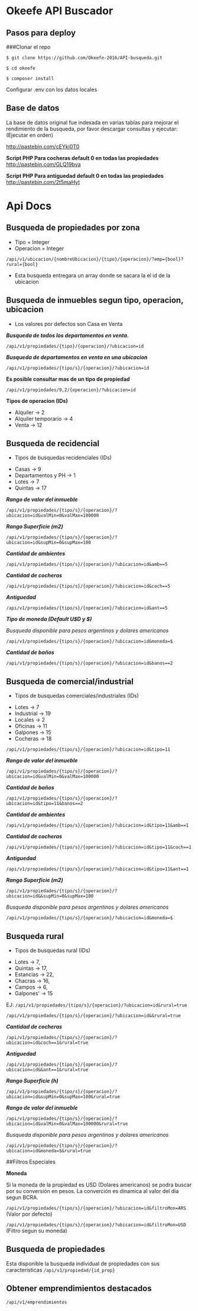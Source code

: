 # Okeefe API Buscador

## Pasos para deploy

###Clonar el repo

`$ git clone https://github.com/Okeefe-2016/API-busqueda.git`

`$ cd okeefe`

`$ composer install`

Configurar .env con los datos locales

## Base de datos

La base de datos original fue indexada en varias tablas para mejorar el rendimiento de la busqueda,
por favor descargar consultas y ejecutar: (Ejecutar en orden)

http://pastebin.com/cEYki0T0

**Script PHP Para cocheras default 0 en todas las propiedades**
http://pastebin.com/GLQ19bva

**Script PHP Para antiguedad default 0 en todas las propiedades**
http://pastebin.com/2t5maHyt

# Api Docs

## Busqueda de propiedades por zona

- Tipo = Integer
- Operacion = Integer

`/api/v1/ubicacion/{nombreUbicacion}/{tipo}/{operacion}/?emp={bool}?rural={bool}`

- Esta busqueda entregara un array donde se sacara la el id de la ubicacion

## Busqueda de inmuebles segun tipo, operacion, ubicacion

- Los valores por defectos son Casa en Venta

***Busqueda de todos los departamentos en venta.***

`/api/v1/propiedades/{tipo}/{operacion}/?ubicacion=id`

***Busqueda de departamentos en venta en una ubicacion***

`/api/v1/propiedades/{tipo/s}/{operacion}/?ubicacion=id`

**Es posible consultar mas de un tipo de propiedad**

`/api/v1/propiedades/9,2/{operacion}/?ubicacion=id`

**Tipos de operacion (IDs)**

- Alquiler -> 2
- Alquiler temporario -> 4
- Venta -> 12


## Busqueda de recidencial

* Tipos de busquedas recidenciales (IDs)

- Casas -> 9
- Departamentos y PH -> 1
- Lotes -> 7
- Quintas -> 17

***Rango de valor del inmueble***

`/api/v1/propiedades/{tipo/s}/{operacion}/?ubicacion=id&valMin=0&valMax=100000`

***Rango Superficie (m2)***

`/api/v1/propiedades/{tipo/s}/{operacion}/?ubicacion=id&supMin=0&supMax=100`

***Cantidad de ambientes***

`/api/v1/propiedades/{tipo/s}/{operacion}/?ubicacion=id&amb==5`

***Cantidad de cocheras***

`/api/v1/propiedades/{tipo/s}/{operacion}/?ubicacion=id&coch==5`

***Antiguedad***

`/api/v1/propiedades/{tipo/s}/{operacion}/?ubicacion=id&ant==5`

***Tipo de moneda (Default U$D y $)***

*Busqueda disponible para pesos argentinos y dolares americanos*

`/api/v1/propiedades/{tipo/s}/{operacion}/?ubicacion=id&moneda=$`

***Cantidad de baños***

`/api/v1/propiedades/{tipo/s}/{operacion}/?ubicacion=id&banos==2`

## Busqueda de comercial/industrial

* Tipos de busquedas comerciales/industriales (IDs)

- Lotes -> 7
- Industrial -> 19
- Locales -> 2
- Oficinas -> 11
- Galpones -> 15
- Cocheras -> 18

`/api/v1/propiedades/{tipo/s}/{operacion}/?ubicacion=id&tipo=11`

***Rango de valor del inmueble***

`/api/v1/propiedades/{tipo/s}/{operacion}/?ubicacion=id&valMin=0&valMax=100000`

***Cantidad de baños***

`/api/v1/propiedades/{tipo/s}/{operacion}/?ubicacion=id&tipo=11&banos==2`

***Cantidad de ambientes***

`/api/v1/propiedades/{tipo/s}/{operacion}/?ubicacion=id&tipo=11&amb==1`

***Cantidad de cocheras***

`/api/v1/propiedades/{tipo/s}/{operacion}/?ubicacion=id&tipo=11&coch==1`

***Antiguedad***

`/api/v1/propiedades/{tipo/s}/{operacion}/?ubicacion=id&tipo=11&ant==1`

***Rango Superficie (m2)***

`/api/v1/propiedades/{tipo/s}/{operacion}/?ubicacion=id&&supMin=0&supMax=100`

*Busqueda disponible para pesos argentinos y dolares americanos*

`/api/v1/propiedades/{tipo/s}/{operacion}/?ubicacion=id&moneda=$`

## Busqueda rural

* Tipos de busquedas rural (IDs)

- Lotes -> 7,
- Quintas -> 17,
- Estancias -> 22,
- Chacras -> 16,
- Campos -> 6,
- Galpones' -> 15

EJ: `/api/v1/propiedades/{tipo/s}/{operacion}/?ubicacion=id&rural=true`

`/api/v1/propiedades/{tipo/s}/{operacion}/?ubicacion=id&&rural=true`

***Cantidad de cocheras***

`/api/v1/propiedades/{tipo/s}/{operacion}/?ubicacion=id&coch==1&rural=true`

***Antiguedad***

`/api/v1/propiedades/{tipo/s}/{operacion}/?ubicacion=id&&ant==1&rural=true`

***Rango Superficie (h)***

`/api/v1/propiedades/{tipo/s}/{operacion}/?ubicacion=id&supMin=0&supMax=100&rural=true`

***Rango de valor del inmueble***

`/api/v1/propiedades/{tipo/s}/{operacion}/?ubicacion=id&valMin=0&valMax=100000&rural=true`

*Busqueda disponible para pesos argentinos y dolares americanos*

`/api/v1/propiedades/{tipo/s}/{operacion}/?ubicacion=id&moneda=$&rural=true`

##Filtros Especiales

**Moneda**

Si la moneda de la propiedad es USD (Dolares americanos) se podra buscar por su
conversión en pesos. La converción es dinamica al valor del dia segun BCRA.

`/api/v1/propiedades/{tipo/s}/{operacion}/?ubicacion=id&filtroMon=ARS`  (Valor por defecto)

`/api/v1/propiedades/{tipo/s}/{operacion}/?ubicacion=id&filtroMon=USD` (Filtro segun su moneda)

## Busqueda de propiedades
Esta disponible la busqueda individual de propiedades con sus caracteristicas
`/api/v1/propiedad/{id_prop}`

## Obtener emprendimientos destacados
`/api/v1/emprendimientos`




